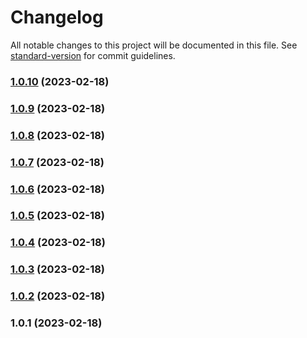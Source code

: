 # Changelog

All notable changes to this project will be documented in this file. See [standard-version](https://github.com/conventional-changelog/standard-version) for commit guidelines.

### [1.0.10](https://github.com/alexsanteenodev/ai-face-detection/compare/v1.0.9...v1.0.10) (2023-02-18)

### [1.0.9](https://github.com/alexsanteenodev/ai-face-detection/compare/v1.0.8...v1.0.9) (2023-02-18)

### [1.0.8](https://github.com/alexsanteenodev/ai-face-detection/compare/v1.0.7...v1.0.8) (2023-02-18)

### [1.0.7](https://github.com/alexsanteenodev/ai-face-detection/compare/v1.0.6...v1.0.7) (2023-02-18)

### [1.0.6](https://github.com/alexsanteenodev/ai-face-detection/compare/v1.0.5...v1.0.6) (2023-02-18)

### [1.0.5](https://github.com/alexsanteenodev/ai-face-detection/compare/v1.0.4...v1.0.5) (2023-02-18)

### [1.0.4](https://github.com/alexsanteenodev/ai-face-detection/compare/v1.0.3...v1.0.4) (2023-02-18)

### [1.0.3](https://github.com/alexsanteenodev/ai-face-detection/compare/v1.0.2...v1.0.3) (2023-02-18)

### [1.0.2](https://github.com/alexsanteenodev/ai-face-detection/compare/v1.0.1...v1.0.2) (2023-02-18)

### 1.0.1 (2023-02-18)
